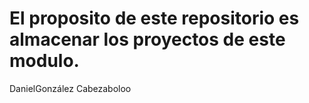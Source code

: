 # El proposito de este repositorio es almacenar los proyectos de este modulo.
DanielGonzález
Cabezaboloo
